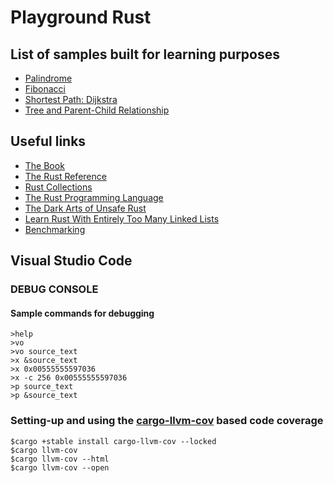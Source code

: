 # Playground Rust

## List of samples built for learning purposes

- [Palindrome](https://github.com/sheroz/palindrome)
- [Fibonacci](https://github.com/sheroz/fibonacci)
- [Shortest Path: Dijkstra](https://github.com/sheroz/shortest_path)
- [Tree and Parent-Child Relationship](https://github.com/sheroz/tree-sample-rs)

## Useful links

- [The Book](https://doc.rust-lang.org/book)
- [The Rust Reference](https://doc.rust-lang.org/reference)
- [Rust Collections](https://doc.rust-lang.org/std/collections)
- [The Rust Programming Language](https://www.cs.brandeis.edu/~cs146a/rust/doc-02-21-2015/book/README.html)
- [The Dark Arts of Unsafe Rust](https://doc.rust-lang.org/nightly/nomicon/)
- [Learn Rust With Entirely Too Many Linked Lists](https://rust-unofficial.github.io/too-many-lists/)
- [Benchmarking](https://bheisler.github.io/criterion.rs/book/)

## Visual Studio Code

### DEBUG CONSOLE

#### Sample commands for debugging

```text
>help
>vo
>vo source_text
>x &source_text
>x 0x00555555597036
>x -c 256 0x00555555597036
>p source_text
>p &source_text
```

### Setting-up and using the [cargo-llvm-cov](https://github.com/taiki-e/cargo-llvm-cov) based code coverage

```text
$cargo +stable install cargo-llvm-cov --locked
$cargo llvm-cov
$cargo llvm-cov --html
$cargo llvm-cov --open 
```
